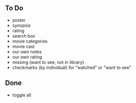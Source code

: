 ## To Do
* poster
* synopsis
* rating
* search box
* movie categories
* movie cast
* our own notes
* our own rating
* missing (want to see; not in library)
* checkmarks (by individual) for "watched" or "want to see"

## Done
* toggle all
